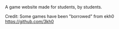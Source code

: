A game website made for students, by students.

Credit:
Some games have been "borrowed" from ekh0
https://github.com/3kh0
